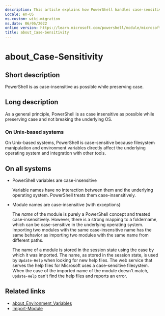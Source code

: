 ```yaml
---
description: This article explains how PowerShell handles case-sensitivity.
Locale: en-US
ms.custom: wiki-migration
ms.date: 06/06/2022
online version: https://learn.microsoft.com/powershell/module/microsoft.powershell.core/about/about_case-sensitivity?view=powershell-7.4&WT.mc_id=ps-gethelp
title: about_Case-Sensitivity
---
```

# about_Case-Sensitivity

## Short description
PowerShell is as case-insensitive as possible while preserving case.

## Long description

As a general principle, PowerShell is as case insensitive as possible while preserving case and not
breaking the underlying OS.

### On Unix-based systems

On Unix-based systems, PowerShell is case-sensitive because filesystem manipulation and environment
variables directly affect the underlying operating system and integration with other tools.

## On all systems

- PowerShell variables are case-insensitive

  Variable names have no interaction between them and the underlying operating system. PowerShell
  treats them case-insensitively.

- Module names are case-insensitive (with exceptions)

  The _name_ of the module is purely a PowerShell concept and treated case-insensitively. However, there
  is a strong mapping to a foldername, which can be case-sensitive in the underlying operating
  system. Importing two modules with the same case-insensitive name has the same behavior as
  importing two modules with the same name from different paths.

  The name of a module is stored in the session state using the case by which it was imported. The
  name, as stored in the session state, is used by `Update-Help` when looking for new help files.
  The web service that serves the help files for Microsoft uses a case-sensitive filesystem. When
  the case of the imported name of the module doesn't match, `Update-Help` can't find the help files
  and reports an error.

## Related links

- [about_Environment_Variables](about_environment_variables.md)
- [Import-Module](xref:Microsoft.PowerShell.Core.Import-Module)
